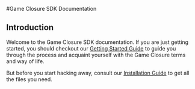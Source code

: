 #Game Closure SDK Documentation

## Introduction

Welcome to the Game Closure SDK documentation. If you are just getting started, you should
checkout our [Getting Started Guide](./guides/getting-started.html) to guide you through the process and acquaint yourself
with the Game Closure terms and way of life.

But before you start hacking away, consult our [Installation Guide](./guides/build-start.html) to get all
the files you need.
